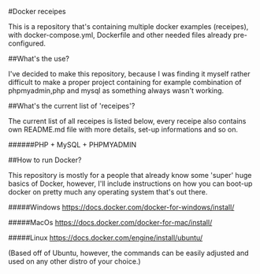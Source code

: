 #Docker receipes

This is a repository that's containing multiple docker examples (receipes), with docker-compose.yml, Dockerfile and other needed files already pre-configured.

##What's the use?

I've decided to make this repository, because I was finding it myself rather difficult to make a proper project containing for example combination of phpmyadmin,php and mysql as something always wasn't working.

##What's the current list of 'receipes'?

The current list of all receipes is listed below, every receipe also contains own README.md file with more details, set-up informations and so on.

######PHP + MySQL + PHPMYADMIN


##How to run Docker?

This repository is mostly for a people that already know some 'super' huge basics of Docker, however, I'll include instructions on how you can boot-up docker on pretty much any operating system that's out there.

#####Windows
https://docs.docker.com/docker-for-windows/install/

#####MacOs
https://docs.docker.com/docker-for-mac/install/

#####Linux
https://docs.docker.com/engine/install/ubuntu/

(Based off of Ubuntu, however, the commands can be easily adjusted and used on any other distro of your choice.)
